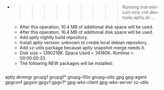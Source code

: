 * >>>>>>>>> Running inst-min-con-xtra-cld-dev-tools-aptly.sh ...
  * After this operation, 10.4 MB of additional disk space will be used.
  * After this operation, 16.4 MB of additional disk space will be used.
  * Add aptly nightly build repository.
  * Install aptly version: unknown to create local debian repository.
  * Add xz-utils package because aptly snapshot merge needs it.
  * Disk size = 1390216K. Space Used = 34180K. Runtime = 00:00:00:33.
  * The following NEW packages will be installed:
  ```bash
aptly dirmngr gnupg1 gnupg1* gnupg-l10n
gnupg-utils gpg gpg-agent gpgconf gpgsm
gpgv1 gpgv1* gpg-wks-client gpg-wks-server xz-utils
  ```
